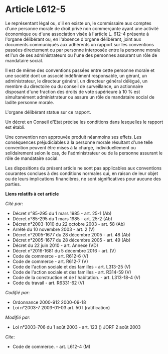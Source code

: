 # Article L612-5

Le représentant légal ou, s'il en existe un, le commissaire aux comptes d'une personne morale de droit privé non commerçante
ayant une activité économique ou d'une association visée à l'article L. 612-4 présente à l'organe délibérant ou, en l'absence
d'organe délibérant, joint aux documents communiqués aux adhérents un rapport sur les conventions passées directement ou par
personne interposée entre la personne morale et l'un de ses administrateurs ou l'une des personnes assurant un rôle de
mandataire social.

Il est de même des conventions passées entre cette personne morale et une société dont un associé indéfiniment responsable,
un gérant, un administrateur, le directeur général, un directeur général délégué, un membre du directoire ou du conseil de
surveillance, un actionnaire disposant d'une fraction des droits de vote supérieure à 10 % est simultanément administrateur
ou assure un rôle de mandataire social de ladite personne morale.

L'organe délibérant statue sur ce rapport.

Un décret en Conseil d'Etat précise les conditions dans lesquelles le rapport est établi.

Une convention non approuvée produit néanmoins ses effets. Les conséquences préjudiciables à la personne morale résultant
d'une telle convention peuvent être mises à la charge, individuellement ou solidairement selon le cas, de l'administrateur ou
de la personne assurant le rôle de mandataire social.

Les dispositions du présent article ne sont pas applicables aux conventions courantes conclues à des conditions normales qui,
en raison de leur objet ou de leurs implications financières, ne sont significatives pour aucune des parties.

**Liens relatifs à cet article**

_Cité par_:

  - Décret n°85-295 du 1 mars 1985 - art. 25-1 (Ab)
  - Décret n°85-295 du 1 mars 1985 - art. 25-2 (Ab)
  - Décret n°2003-1010 du 22 octobre 2003 - art. 58 (Ab)
  - Arrêté du 10 novembre 2003 - art. 2 (V)
  - Décret n°2005-1677 du 28 décembre 2005 - art. 48 (Ab)
  - Décret n°2005-1677 du 28 décembre 2005 - art. 49 (Ab)
  - Décret du 22 juin 2010 - art. Annexe (VD)
  - Décret n°2016-1681 du 5 décembre 2016 - art. (V)
  - Code de commerce - art. R612-6 (V)
  - Code de commerce - art. R612-7 (V)
  - Code de l'action sociale et des familles - art. L313-25 (V)
  - Code de l'action sociale et des familles - art. R314-59 (V)
  - Code de la construction et de l'habitation. - art. L313-18-4 (V)
  - Code du travail - art. R6331-62 (V)

_Codifié par_:

  - Ordonnance 2000-912 2000-09-18
  - Loi n°2003-7 2003-01-03 art. 50 I (ratification)

_Modifié par_:

  - Loi n°2003-706 du 1 août 2003 - art. 123 () JORF 2 août 2003

_Cite_:

  - Code de commerce. - art. L612-4 (M)
